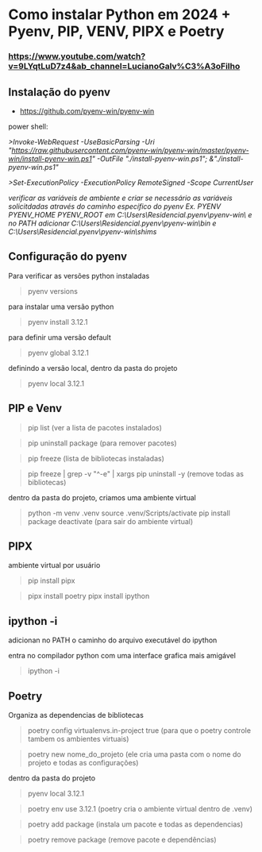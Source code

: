 # Como instalar Python em 2024 + Pyenv, PIP, VENV, PIPX e Poetry
### https://www.youtube.com/watch?v=9LYqtLuD7z4&ab_channel=LucianoGalv%C3%A3oFilho

## Instalação do pyenv

- https://github.com/pyenv-win/pyenv-win

power shell:

*>Invoke-WebRequest -UseBasicParsing -Uri "https://raw.githubusercontent.com/pyenv-win/pyenv-win/master/pyenv-win/install-pyenv-win.ps1" -OutFile "./install-pyenv-win.ps1"; &"./install-pyenv-win.ps1"*

*>Set-ExecutionPolicy -ExecutionPolicy RemoteSigned -Scope CurrentUser*

*verificar as variáveis de ambiente e criar se necessário as variáveis solicitdadas através do caminho específico do pyenv Ex. PYENV PYENV_HOME PYENV_ROOT em C:\Users\Residencial\.pyenv\pyenv-win\ e no PATH adicionar C:\Users\Residencial\.pyenv\pyenv-win\bin e C:\Users\Residencial\.pyenv\pyenv-win\shims*

## Configuração do pyenv

Para verificar as versões python instaladas
>pyenv versions

para instalar uma versão python
>pyenv install 3.12.1

para definir uma versão default
>pyenv global 3.12.1

definindo a versão local, dentro da pasta do projeto
>pyenv local 3.12.1

## PIP e Venv

>pip list (ver a lista de pacotes instalados)

>pip uninstall package (para remover pacotes)

>pip freeze (lista de bibliotecas instaladas)

>pip freeze | grep -v "^-e" | xargs pip uninstall -y (remove todas as bibliotecas)

dentro da pasta do projeto, criamos uma ambiente virtual

>python -m venv .venv
>source .venv/Scripts/activate
>pip install package
>deactivate (para sair do ambiente virtual)


## PIPX

ambiente virtual por usuário

>pip install pipx

>pipx install poetry
>pipx install ipython

## ipython -i

adicionan no PATH o caminho do arquivo executável do ipython

entra no compilador python com uma interface grafica mais amigável

>ipython -i

## Poetry

Organiza as dependencias de bibliotecas

>poetry config virtualenvs.in-project true (para que o poetry controle tambem os ambientes virtuais)

>poetry new nome_do_projeto (ele cria uma pasta com o nome do projeto e todas as configurações)

dentro da pasta do projeto
>pyenv local 3.12.1

>poetry env use 3.12.1 (poetry cria o ambiente virtual dentro de .venv)

>poetry add package (instala um pacote e todas as dependencias)

>poetry remove package (remove pacote e dependências)
